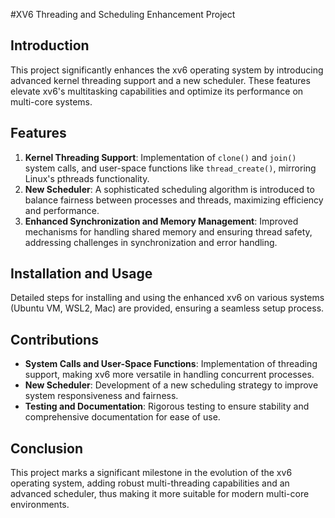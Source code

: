 #XV6 Threading and Scheduling Enhancement Project

## Introduction
This project significantly enhances the xv6 operating system by introducing advanced kernel threading support and a new scheduler. These features elevate xv6's multitasking capabilities and optimize its performance on multi-core systems.

## Features
1. **Kernel Threading Support**: Implementation of `clone()` and `join()` system calls, and user-space functions like `thread_create()`, mirroring Linux's pthreads functionality.
2. **New Scheduler**: A sophisticated scheduling algorithm is introduced to balance fairness between processes and threads, maximizing efficiency and performance.
3. **Enhanced Synchronization and Memory Management**: Improved mechanisms for handling shared memory and ensuring thread safety, addressing challenges in synchronization and error handling.

## Installation and Usage
Detailed steps for installing and using the enhanced xv6 on various systems (Ubuntu VM, WSL2, Mac) are provided, ensuring a seamless setup process.

## Contributions
- **System Calls and User-Space Functions**: Implementation of threading support, making xv6 more versatile in handling concurrent processes.
- **New Scheduler**: Development of a new scheduling strategy to improve system responsiveness and fairness.
- **Testing and Documentation**: Rigorous testing to ensure stability and comprehensive documentation for ease of use.

## Conclusion
This project marks a significant milestone in the evolution of the xv6 operating system, adding robust multi-threading capabilities and an advanced scheduler, thus making it more suitable for modern multi-core environments.
